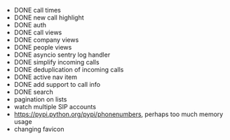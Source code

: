 * DONE call times
* DONE new call highlight
* DONE auth
* DONE call views
* DONE company views
* DONE people views
* DONE asyncio sentry log handler
* DONE simplify incoming calls
* DONE deduplication of incoming calls
* DONE active nav item
* DONE add support to call info
* DONE search
* pagination on lists
* watch multiple SIP accounts
* https://pypi.python.org/pypi/phonenumbers, perhaps too much memory usage
* changing favicon
